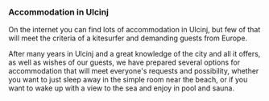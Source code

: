 ### Accommodation in Ulcinj

On the internet you can find lots of accommodation in Ulcinj, but few of that will meet the criteria of a kitesurfer and demanding guests from Europe.

After many years in Ulcinj and a great knowledge of the city and all it offers, as well as wishes of our guests, we have prepared several options for accommodation that will meet everyone's requests and possibility, whether you want to just sleep away in the simple room near the beach, or if you want to wake up with a view to the sea and enjoy in pool and sauna.

